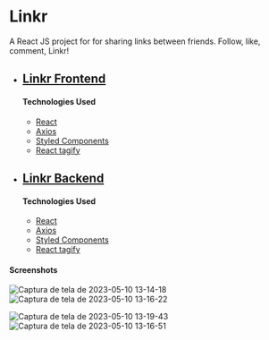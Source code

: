 # Linkr

A React JS project for for sharing links between friends. Follow, like, comment, Linkr!

- ## [Linkr Frontend](https://github.com/Tallispt/Linkr-Front)

  #### Technologies Used

  - [React](https://pt-br.reactjs.org/)
  - [Axios](https://axios-http.com/docs/intro)
  - [Styled Components](https://styled-components.com/)
  - [React tagify](https://github.com/yairEO/tagify)

- ## [Linkr Backend](https://github.com/Tallispt/Linkr-Back)

  #### Technologies Used

  - [React](https://pt-br.reactjs.org/)
  - [Axios](https://axios-http.com/docs/intro)
  - [Styled Components](https://styled-components.com/)
  - [React tagify](https://github.com/yairEO/tagify)

#### Screenshots

![Captura de tela de 2023-05-10 13-14-18](https://github.com/Tallispt/Linkr-Front/assets/74396779/ac245ac9-3ca3-4503-9cbf-b2e210618e60)
![Captura de tela de 2023-05-10 13-16-22](https://github.com/Tallispt/Linkr-Front/assets/74396779/80dead6e-0472-4c3e-90d2-0fb480933c60)  

![Captura de tela de 2023-05-10 13-19-43](https://github.com/Tallispt/Linkr-Front/assets/74396779/d17f8821-5f2c-4707-9b47-b76738aec8b9)
![Captura de tela de 2023-05-10 13-16-51](https://github.com/Tallispt/Linkr-Front/assets/74396779/c3c7f0ae-ff5f-4770-9863-62e562e9a4a2)
